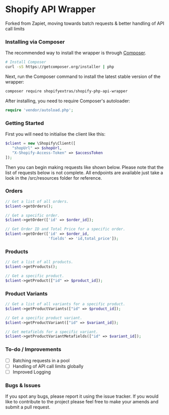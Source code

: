 # Shopify API Wrapper
Forked from Zapiet, moving towards batch requests & better handling of API call limits

### Installing via Composer
The recommended way to install the wrapper is through
[Composer](http://getcomposer.org).

```bash
# Install Composer
curl -sS https://getcomposer.org/installer | php
```

Next, run the Composer command to install the latest stable version of the wrapper:

```bash
composer require shopifyextras/shopify-php-api-wrapper
```
After installing, you need to require Composer's autoloader:

```php
require 'vendor/autoload.php';
```

### Getting Started

First you will need to initialise the client like this:

```php
$client = new \Shopify\Client([
   "shopUrl" => $shopUrl,
   "X-Shopify-Access-Token" => $accessToken
]);
```

Then you can begin making requests like shown below. Please note that the list of requests below is not complete. All endpoints are available just take a look in the /src/resources folder for reference.

### Orders
```php
// Get a list of all orders.
$client->getOrders();

// Get a specific order.
$client->getOrder(['id' => $order_id]);

// Get Order ID and Total Price for a specific order. 
$client->getOrder(['id' => $order_id, 
                   'fields' => 'id,total_price']);
```

### Products
```php
// Get a list of all products.
$client->getProducts();

// Get a specific product.
$client->getProduct(["id" => $product_id]);
```

### Product Variants
```php
// Get a list of all variants for a specific product.
$client->getProductVariants(["id" => $product_id]);

// Get a specific product variant.
$client->getProductVariant(["id" => $variant_id]);

// Get metafields for a specific variant. 
$client->getProductVariantMetafields(["id" => $variant_id]);
```

### To-do / Improvements
- [ ] Batching requests in a pool
- [ ] Handling of API call limits globally
- [ ] Improved Logging

### Bugs & Issues
If you spot any bugs, please report it using the issue tracker. If you would like to contribute to the project please feel free to make your amends and submit a pull request.
